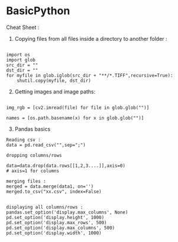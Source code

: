 # BasicPython
Cheat Sheet :

1. Copying files from all files inside a directory to another folder :

```

import os
import glob
src_dir = ""
dst_dir = ""
for myfile in glob.iglob(src_dir + "**/*.TIFF",recursive=True):
    shutil.copy(myfile, dst_dir)

```



2. Getting images and image paths: 

```

img_rgb = [cv2.imread(file) for file in glob.glob("")]

names = [os.path.basename(x) for x in glob.glob("")]

```

3. Pandas basics
```
Reading csv : 
data = pd.read_csv("",sep=";")

dropping columns/rows

data=data.drop(data.rows[[1,2,3....]],axis=0)
# axis=1 for columns

merging files : 
merged = data.merge(data1, on='')
merged.to_csv("xx.csv", index=False)


displaying all columns/rows : 
pandas.set_option('display.max_columns', None)
pd.set_option('display.height', 1000)
pd.set_option('display.max_rows', 500)
pd.set_option('display.max_columns', 500)
pd.set_option('display.width', 1000)
